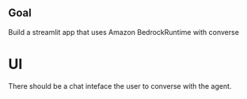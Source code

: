 ## Goal
Build a streamlit app that uses Amazon BedrockRuntime with converse

# UI
There should be a chat inteface the user to converse with the agent.